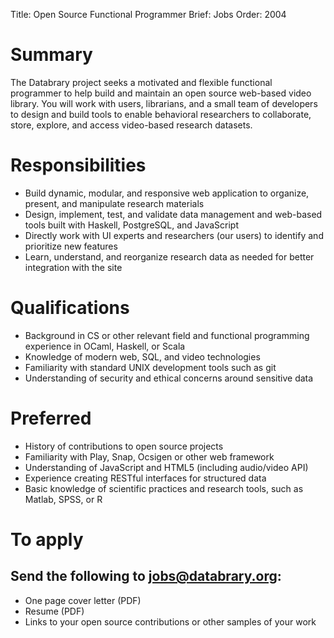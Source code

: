 Title: Open Source Functional Programmer
Brief: Jobs
Order: 2004

# Summary

The Databrary project seeks a motivated and flexible functional programmer to help build and maintain an open source web-based video library.
You will work with users, librarians, and a small team of developers to design and build tools to enable behavioral researchers to collaborate, store, explore, and access video-based research datasets.

# Responsibilities

- Build dynamic, modular, and responsive web application to organize, present, and manipulate research materials
- Design, implement, test, and validate data management and web-based tools built with Haskell, PostgreSQL, and JavaScript
- Directly work with UI experts and researchers (our users) to identify and prioritize new features
- Learn, understand, and reorganize research data as needed for better integration with the site

# Qualifications

- Background in CS or other relevant field and functional programming experience in OCaml, Haskell, or Scala
- Knowledge of modern web, SQL, and video technologies
- Familiarity with standard UNIX development tools such as git
- Understanding of security and ethical concerns around sensitive data

# Preferred

- History of contributions to open source projects
- Familiarity with Play, Snap, Ocsigen or other web framework
- Understanding of JavaScript and HTML5 (including audio/video API)
- Experience creating RESTful interfaces for structured data
- Basic knowledge of scientific practices and research tools, such as Matlab, SPSS, or R

# To apply
## Send the following to jobs@databrary.org:

- One page cover letter (PDF)
- Resume (PDF)
- Links to your open source contributions or other samples of your work
